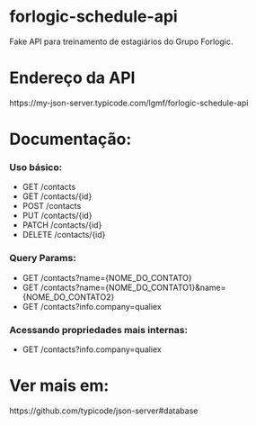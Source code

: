 # forlogic-schedule-api
Fake API para treinamento de estagiários do Grupo Forlogic.

<h1>Endereço da API</h1>
https://my-json-server.typicode.com/lgmf/forlogic-schedule-api

<h1>Documentação:</h1>
<h3>Uso básico:</h3>
<ul>
<li>GET    /contacts</li>
<li>GET    /contacts/{id}</li>
<li>POST   /contacts</li>
<li>PUT    /contacts/{id}</li>
<li>PATCH  /contacts/{id}</li>
<li>DELETE /contacts/{id}</li>
</ul>
<h3>Query Params:</h3>
<ul>
<li>GET    /contacts?name={NOME_DO_CONTATO}</li>
<li>GET    /contacts?name={NOME_DO_CONTATO1}&name={NOME_DO_CONTATO2}</li>
<li>GET    /contacts?info.company=qualiex</li>
</ul>

<h3>Acessando propriedades mais internas:</h3>
<ul>
<li>GET    /contacts?info.company=qualiex</li>
</ul>

<h1>Ver mais em:</h1>
https://github.com/typicode/json-server#database